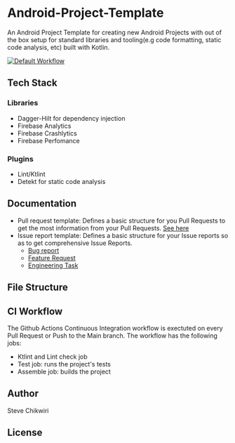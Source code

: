 # Android-Project-Template

An Android Project Template for creating new Android Projects with out of the box setup for standard libraries and tooling(e.g code formatting, static code analysis, etc) built with Kotlin.

[![Default Workflow](https://github.com/mijiga/Android-Project-Template/actions/workflows/mainWorkflow.yml/badge.svg)](https://github.com/mijiga/Android-Project-Template/actions/workflows/mainWorkflow.yml)

## Tech Stack  
### Libraries
- Dagger-Hilt for dependency injection
- Firebase Analytics
- Firebase Crashlytics
- Firebase Perfomance
### Plugins
- Lint/Ktlint
- Detekt for static code analysis

## Documentation
* Pull request template: Defines a basic structure for you Pull Requests to get the most information from your Pull Requests. [See here](https://github.com/mijiga/Android-Project-Template/blob/460ce1bf4c46e88883abfbf1e886a7003a14e508/.github/pull_request_template.md)
* Issue report template: Defines a basic structure for your Issue reports so as to get comprehensive Issue Reports.
    * [Bug report](https://github.com/mijiga/Android-Project-Template/blob/460ce1bf4c46e88883abfbf1e886a7003a14e508/.github/ISSUE_TEMPLATE/bug_report.md)
    * [Feature Request](https://github.com/mijiga/Android-Project-Template/blob/460ce1bf4c46e88883abfbf1e886a7003a14e508/.github/ISSUE_TEMPLATE/feature_request.md)
    * [Engineering Task](https://github.com/mijiga/Android-Project-Template/blob/460ce1bf4c46e88883abfbf1e886a7003a14e508/.github/ISSUE_TEMPLATE/engineering-task.md)

## File Structure

## CI Workflow
The Github Actions Continuous Integration workflow is exectuted on every Pull Request or Push to the Main branch.
The workflow has the following jobs:
- Ktlint and Lint check job
- Test job: runs the project's tests
- Assemble job: builds the project

## Author
Steve Chikwiri
## License

